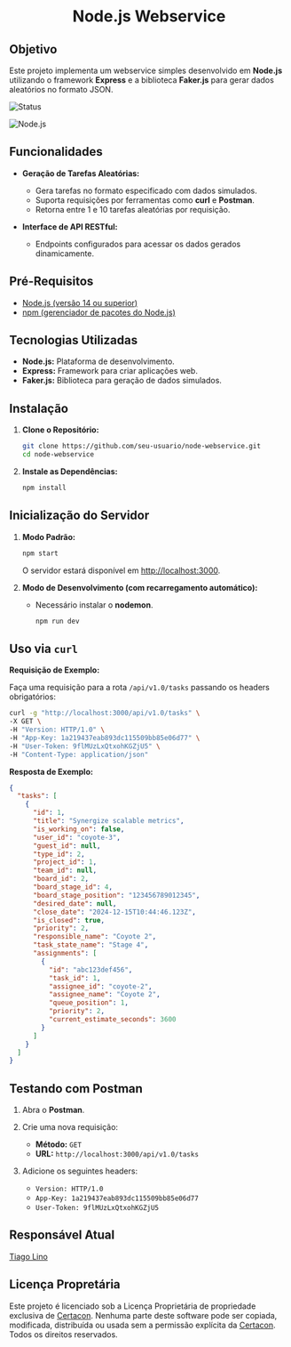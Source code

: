 <div align="center">

# Node.js Webservice

</div>

## Objetivo

Este projeto implementa um webservice simples desenvolvido em **Node.js** utilizando o framework **Express** e a biblioteca **Faker.js** para gerar dados aleatórios no formato JSON.

![Status](https://img.shields.io/badge/Status-Conclu%C3%ADdo-brightgreen)

![Node.js](https://img.shields.io/badge/Node.js-%5E14.0-brightgreen)

## Funcionalidades

- **Geração de Tarefas Aleatórias:**
  - Gera tarefas no formato especificado com dados simulados.
  - Suporta requisições por ferramentas como **curl** e **Postman**.
  - Retorna entre 1 e 10 tarefas aleatórias por requisição.

- **Interface de API RESTful:**
  - Endpoints configurados para acessar os dados gerados dinamicamente.

## Pré-Requisitos

- [Node.js (versão 14 ou superior)](https://nodejs.org/)
- [npm (gerenciador de pacotes do Node.js)](https://www.npmjs.com/)

## Tecnologias Utilizadas

- **Node.js:** Plataforma de desenvolvimento.
- **Express:** Framework para criar aplicações web.
- **Faker.js:** Biblioteca para geração de dados simulados.

## Instalação

1. **Clone o Repositório:**
   ```bash
   git clone https://github.com/seu-usuario/node-webservice.git
   cd node-webservice
   ```

2. **Instale as Dependências:**
   ```bash
   npm install
   ```

## Inicialização do Servidor

1. **Modo Padrão:**
   ```bash
   npm start
   ```
   O servidor estará disponível em [http://localhost:3000](http://localhost:3000).

2. **Modo de Desenvolvimento (com recarregamento automático):**
   - Necessário instalar o **nodemon**.
     ```bash
     npm run dev
     ```

## Uso via `curl`

**Requisição de Exemplo:**

Faça uma requisição para a rota `/api/v1.0/tasks` passando os headers obrigatórios:
```bash
curl -g "http://localhost:3000/api/v1.0/tasks" \
-X GET \
-H "Version: HTTP/1.0" \
-H "App-Key: 1a219437eab893dc115509bb85e06d77" \
-H "User-Token: 9flMUzLxQtxohKGZjU5" \
-H "Content-Type: application/json"
```

**Resposta de Exemplo:**
```json
{
  "tasks": [
    {
      "id": 1,
      "title": "Synergize scalable metrics",
      "is_working_on": false,
      "user_id": "coyote-3",
      "guest_id": null,
      "type_id": 2,
      "project_id": 1,
      "team_id": null,
      "board_id": 2,
      "board_stage_id": 4,
      "board_stage_position": "123456789012345",
      "desired_date": null,
      "close_date": "2024-12-15T10:44:46.123Z",
      "is_closed": true,
      "priority": 2,
      "responsible_name": "Coyote 2",
      "task_state_name": "Stage 4",
      "assignments": [
        {
          "id": "abc123def456",
          "task_id": 1,
          "assignee_id": "coyote-2",
          "assignee_name": "Coyote 2",
          "queue_position": 1,
          "priority": 2,
          "current_estimate_seconds": 3600
        }
      ]
    }
  ]
}
```

## Testando com Postman

1. Abra o **Postman**.
2. Crie uma nova requisição:
   - **Método:** `GET`
   - **URL:** `http://localhost:3000/api/v1.0/tasks`

3. Adicione os seguintes headers:
   - `Version: HTTP/1.0`
   - `App-Key: 1a219437eab893dc115509bb85e06d77`
   - `User-Token: 9flMUzLxQtxohKGZjU5`

## Responsável Atual

[Tiago Lino](https://github.com/tiagolinocertacon)

## Licença Propretária
 
Este projeto é licenciado sob a Licença Proprietária de propriedade exclusiva de [Certacon](https://certacon.com.br/). Nenhuma parte deste software pode ser copiada, modificada, distribuída ou usada sem a permissão explícita da [Certacon](https://certacon.com.br/). Todos os direitos reservados.

